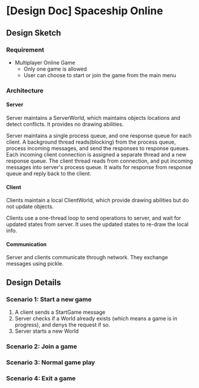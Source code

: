 # [Design Doc] Spaceship Online

## Design Sketch
### Requirement
* Multiplayer Online Game
  * Only one game is allowed 
  * User can choose to start or join the game from the main menu
### Architecture
#### Server
Server maintains a ServerWorld, which maintains objects locations and detect conflicts. It provides no drawing abilities.

Server maintains a single process queue, and one response queue for each client. A background thread reads(blocking) from the process queue, process incoming messages, and send the responses to response queues. Each incoming client connection is assigned a separate thread and a new response queue. The client thread reads from connection, and put incoming messages into server's process queue. It waits for response from response queue and reply back to the client.
#### Client
Clients maintain a local ClientWorld, which provide drawing abilities but do not update objects.

Clients use a one-thread loop to send operations to server, and wait for updated states from server. It uses the updated states to re-draw the local info.

#### Communication
Server and clients communicate through network. They exchange messages using pickle.

## Design Details
### Scenario 1: Start a new game
1. A client sends a StartGame message
2. Server checks if a World already exists (which means a game is in progress), and denys the request if so.
3. Server starts a new World
### Scenario 2: Join a game

### Scenario 3: Normal game play

### Scenario 4: Exit a game